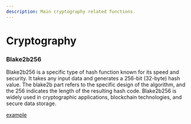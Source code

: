 ```yaml
---
description: Main cryptography related functions.
---
```


# Cryptography

### Blake2b256

Blake2b256 is a specific type of hash function known for its speed and security. It takes any input data and generates a 256-bit (32-byte) hash value. The blake2b part refers to the specific design of the algorithm, and the 256 indicates the length of the resulting hash code. Blake2b256 is widely used in cryptographic applications, blockchain technologies, and secure data storage.

[example](examples/cryptography/blake2b256.ts)
